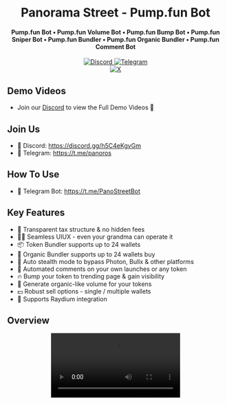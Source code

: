 
<h1 align="center">
  Panorama Street - Pump.fun Bot
</h1>

<h4 align="center">Pump.fun Bot • Pump.fun Volume Bot • Pump.fun Bump Bot • Pump.fun Sniper Bot • Pump.fun Bundler • Pump.fun Organic Bundler • Pump.fun Comment Bot</h4>

<div align="center">
  <a href="https://discord.gg/h5C4eKgvGm">
    <img src="https://img.shields.io/badge/Discord-%235865F2.svg?style=for-the-badge&logo=discord&logoColor=white"
         alt="Discord">
  </a>
  <a href="https://t.me/panoros">
    <img src="https://img.shields.io/badge/Telegram-2CA5E0?style=for-the-badge&logo=telegram&logoColor=white"
         alt="Telegram">
  </a>

</div>
<div align="center">
  <a href="https://x.com/PanoramaStreet_">
    <img src="https://img.shields.io/twitter/follow/PanoramaStreet_" alt="X" />
  </a>
</div>

## Demo Videos
- Join our [Discord](https://discord.gg/h5C4eKgvGm) to view the Full Demo Videos 📀

## Join Us
- 👾 Discord: https://discord.gg/h5C4eKgvGm
- 📩 Telegram: https://t.me/panoros

## How To Use
- 🤖 Telegram Bot: https://t.me/PanoStreetBot

## Key Features
- 🫧 Transparent tax structure & no hidden fees
- 👵🏻 Seamless UIUX - even your grandma can operate it
- 📦 Token Bundler supports up to 24 wallets
- 🍅 Organic Bundler supports up to 24 wallets buy
- 🥷 Auto stealth mode to bypass Photon, Bullx & other platforms
- 💬 Automated comments on your own launches or any token
- 🔥 Bump your token to trending page & gain visibility
- 🌊 Generate organic-like volume for your tokens
- 💵 Robust sell options - single / multiple wallets
- 🔮 Supports Raydium integration

## Overview
<div align="center">
  <video src="https://github.com/user-attachments/assets/259e9e00-92ea-4b9f-b92d-790f7f01c492"/>
</div>




